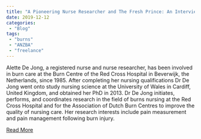 ```yaml
---
title: "A Pioneering Nurse Researcher and The Fresh Prince: An Interview with Alette De Jong"
date: 2019-12-12
categories:
 - "Blog"
tags:
 - "burns"
 - "ANZBA" 
 - "freelance"
---
```


<!--more-->

Alette De Jong, a registered nurse and nurse researcher, has been involved in burn care at the Burn Centre of the Red Cross Hospital in Beverwijk, the Netherlands, since 1985. After completing her nursing qualifications Dr De Jong went onto study nursing science at the University of Wales in Cardiff, United Kingdom, and obtained her PhD in 2013. Dr De Jong initiates, performs, and coordinates research in the field of burns nursing at the Red Cross Hospital and for the Association of Dutch Burn Centres to improve the quality of nursing care. Her research interests include pain measurement and pain management following burn injury.

[Read More](/files/content/posts/alette-dejong/dejong.pdf)